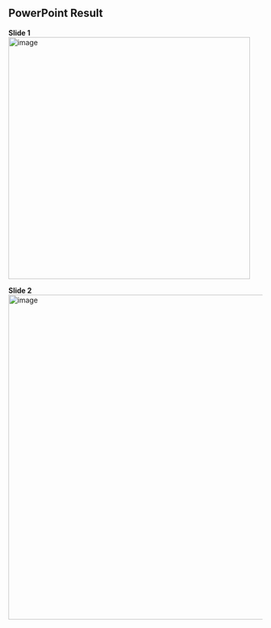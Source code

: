 ## PowerPoint Result

**Slide 1**
<br>
<img width="479" alt="image" src="https://github.com/VCCBeginnerCoding/katacoda-scenarios/assets/110603725/5ad2f1b2-9489-4ade-8312-21055585d370">

**Slide 2**
<br>
<img width="643" alt="image" src="https://github.com/VCCBeginnerCoding/katacoda-scenarios/assets/110603725/68653816-4578-447c-bb47-9391c405cf2b">
